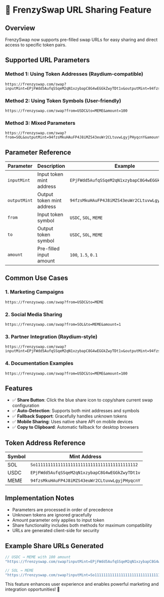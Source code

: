 # 🔗 FrenzySwap URL Sharing Feature

## Overview
FrenzySwap now supports pre-filled swap URLs for easy sharing and direct access to specific token pairs.

## Supported URL Parameters

### Method 1: Using Token Addresses (Raydium-compatible)
```
https://frenzyswap.com/swap?inputMint=EPjFWdd5AufqSSqeM2qN1xzybapC8G4wEGGkZwyTDt1v&outputMint=94fzsMkuHAuFP4J8iMZS43euWr2CLtuvwLgyjPHyqcnY
```

### Method 2: Using Token Symbols (User-friendly)
```
https://frenzyswap.com/swap?from=USDC&to=MEME&amount=100
```

### Method 3: Mixed Parameters
```
https://frenzyswap.com/swap?from=SOL&outputMint=94fzsMkuHAuFP4J8iMZS43euWr2CLtuvwLgyjPHyqcnY&amount=1
```

## Parameter Reference

| Parameter | Description | Example |
|-----------|-------------|---------|
| `inputMint` | Input token mint address | `EPjFWdd5AufqSSqeM2qN1xzybapC8G4wEGGkZwyTDt1v` |
| `outputMint` | Output token mint address | `94fzsMkuHAuFP4J8iMZS43euWr2CLtuvwLgyjPHyqcnY` |
| `from` | Input token symbol | `USDC`, `SOL`, `MEME` |
| `to` | Output token symbol | `USDC`, `SOL`, `MEME` |
| `amount` | Pre-filled input amount | `100`, `1.5`, `0.1` |

## Common Use Cases

### 1. Marketing Campaigns
```
https://frenzyswap.com/swap?from=USDC&to=MEME
```

### 2. Social Media Sharing
```
https://frenzyswap.com/swap?from=SOL&to=MEME&amount=1
```

### 3. Partner Integration (Raydium-style)
```
https://frenzyswap.com/swap?inputMint=EPjFWdd5AufqSSqeM2qN1xzybapC8G4wEGGkZwyTDt1v&outputMint=94fzsMkuHAuFP4J8iMZS43euWr2CLtuvwLgyjPHyqcnY
```

### 4. Documentation Examples
```
https://frenzyswap.com/swap?from=USDC&to=MEME&amount=100
```

## Features

- ✅ **Share Button**: Click the blue share icon to copy/share current swap configuration
- ✅ **Auto-Detection**: Supports both mint addresses and symbols
- ✅ **Fallback Support**: Gracefully handles unknown tokens
- ✅ **Mobile Sharing**: Uses native share API on mobile devices
- ✅ **Copy to Clipboard**: Automatic fallback for desktop browsers

## Token Address Reference

| Symbol | Mint Address |
|--------|--------------|
| SOL | `So11111111111111111111111111111111111111112` |
| USDC | `EPjFWdd5AufqSSqeM2qN1xzybapC8G4wEGGkZwyTDt1v` |
| MEME | `94fzsMkuHAuFP4J8iMZS43euWr2CLtuvwLgyjPHyqcnY` |

## Implementation Notes

- Parameters are processed in order of precedence
- Unknown tokens are ignored gracefully
- Amount parameter only applies to input token
- Share functionality includes both methods for maximum compatibility
- URLs are generated client-side for security

## Example Share URLs Generated

```javascript
// USDC → MEME with 100 amount
"https://frenzyswap.com/swap?inputMint=EPjFWdd5AufqSSqeM2qN1xzybapC8G4wEGGkZwyTDt1v&outputMint=94fzsMkuHAuFP4J8iMZS43euWr2CLtuvwLgyjPHyqcnY&from=USDC&to=MEME&amount=100"

// SOL → MEME
"https://frenzyswap.com/swap?inputMint=So11111111111111111111111111111111111111112&outputMint=94fzsMkuHAuFP4J8iMZS43euWr2CLtuvwLgyjPHyqcnY&from=SOL&to=MEME"
```

This feature enhances user experience and enables powerful marketing and integration opportunities! 🚀
